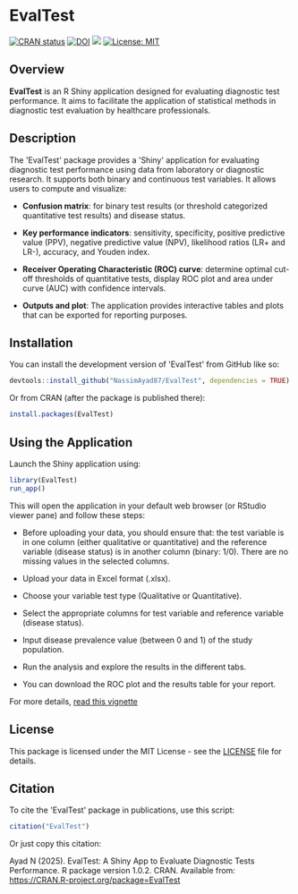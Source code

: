 # EvalTest
[![CRAN status](https://www.r-pkg.org/badges/version/EvalTest)](https://CRAN.R-project.org/package=EvalTest)
[![DOI](https://zenodo.org/badge/DOI/10.5281/zenodo.16989619.svg)](https://doi.org/10.5281/zenodo.16989619)
[![](https://cranlogs.r-pkg.org/badges/grand-total/EvalTest)](https://cran.r-project.org/package=EvalTest)
[![License: MIT](https://img.shields.io/badge/License-MIT-yellow.svg)](https://github.com/NassimAyad87/EvalTest/blob/main/LICENSE.md)


## Overview

**EvalTest** is an R Shiny application designed for evaluating diagnostic test performance. It aims to facilitate the application of statistical methods in diagnostic test evaluation by healthcare professionals.

## Description

The 'EvalTest' package provides a 'Shiny' application for evaluating diagnostic test performance using data from laboratory or diagnostic research. It supports both binary and continuous test variables. It allows users to compute and visualize:

-   **Confusion matrix**: for binary test results (or threshold categorized quantitative test results) and disease status.

-   **Key performance indicators**: sensitivity, specificity, positive predictive value (PPV), negative predictive value (NPV), likelihood ratios (LR+ and LR-), accuracy, and Youden index.

-   **Receiver Operating Characteristic (ROC) curve**: determine optimal cut-off thresholds of quantitative tests, display ROC plot and area under curve (AUC) with confidence intervals.

-   **Outputs and plot**: The application provides interactive tables and plots that can be exported for reporting purposes.

## Installation

You can install the development version of 'EvalTest' from GitHub like so:

``` r
devtools::install_github("NassimAyad87/EvalTest", dependencies = TRUE)
```

Or from CRAN (after the package is published there):

``` r
install.packages(EvalTest)
```

## Using the Application

Launch the Shiny application using:

``` r
library(EvalTest)
run_app()
```

This will open the application in your default web browser (or RStudio viewer pane) and follow these steps:

-   Before uploading your data, you should ensure that: the test variable is in one column (either qualitative or quantitative) and the reference variable (disease status) is in another column (binary: 1/0). There are no missing values in the selected columns.

-   Upload your data in Excel format (.xlsx).

-   Choose your variable test type (Qualitative or Quantitative).

-   Select the appropriate columns for test variable and reference variable (disease status).

-   Input disease prevalence value (between 0 and 1) of the study population.

-   Run the analysis and explore the results in the different tabs.

-   You can download the ROC plot and the results table for your report.

For more details, [read this vignette](https://cran.r-project.org/web/packages/EvalTest/vignettes/introduction.html) 

## License

This package is licensed under the MIT License - see the [LICENSE](LICENSE.md) file for details.

## Citation

To cite the 'EvalTest' package in publications, use this script:

``` r
citation("EvalTest")
```

Or just copy this citation:

Ayad N (2025). EvalTest: A Shiny App to Evaluate Diagnostic Tests Performance. R package version 1.0.2. CRAN. Available from: <https://CRAN.R-project.org/package=EvalTest>
